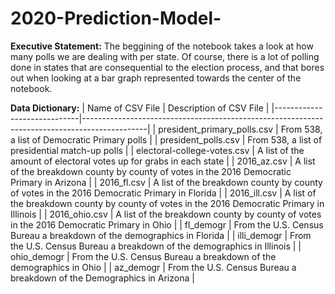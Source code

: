 # 2020-Prediction-Model-
**Executive Statement:**
The beggining of the notebook takes a look at how many polls we are dealing with per state. Of course, there is a lot of polling done in states that are consequential to the election process, and that bores out when looking at a bar graph represented towards the center of the notebook. 


**Data Dictionary:**
| Name of CSV File            | Description of CSV File                                                                      |
|-----------------------------|----------------------------------------------------------------------------------------------|
| president_primary_polls.csv | From 538, a list of Democratic Primary polls                                                 |
| president_polls.csv         | From 538, a list of presidential match-up polls                                              |
| electoral-college-votes.csv | A list of the amount of electoral votes up for grabs in each state                           |
| 2016_az.csv                 | A list of the breakdown county by county of votes in the 2016 Democratic Primary in Arizona  |
| 2016_fl.csv                 | A list of the breakdown county by county of votes in the 2016 Democratic Primary in Florida  |
| 2016_ill.csv                | A list of the breakdown county by county of votes in the 2016 Democratic Primary in Illinois |
| 2016_ohio.csv               | A list of the breakdown county by county of votes in the 2016 Democratic Primary in Ohio     |
| fl_demogr                   | From the U.S. Census Bureau a breakdown of the demographics in Florida                       |
| illi_demogr                 | From the U.S. Census Bureau a breakdown of the demographics in Illinois                      |
| ohio_demogr                 | From the U.S. Census Bureau a breakdown of the demographics in Ohio                          |
| az_demogr                   | From the U.S. Census Bureau a breakdown of the Demographics in Arizona                       |
